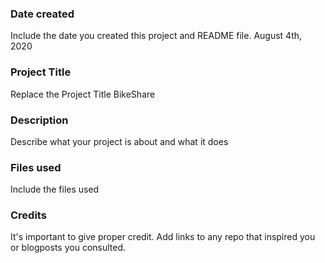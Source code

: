 ### Date created
Include the date you created this project and README file.
August 4th, 2020

### Project Title
Replace the Project Title
BikeShare

### Description
Describe what your project is about and what it does

### Files used
Include the files used

### Credits
It's important to give proper credit. Add links to any repo that inspired you or blogposts you consulted.
